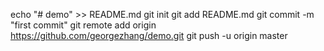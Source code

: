 echo "# demo" >> README.md
git init
git add README.md
git commit -m "first commit"
git remote add origin https://github.com/georgezhang/demo.git
git push -u origin master
